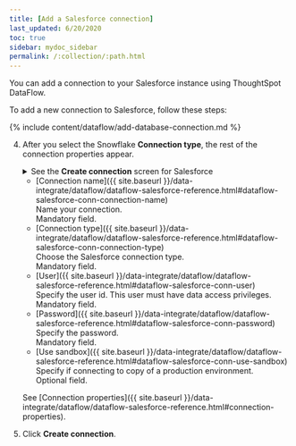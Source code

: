 ```yaml
---
title: [Add a Salesforce connection]
last_updated: 6/20/2020
toc: true
sidebar: mydoc_sidebar
permalink: /:collection/:path.html
---
```

You can add a connection to your Salesforce instance using ThoughtSpot DataFlow.

To add a new connection to Salesforce, follow these steps:

{% include content/dataflow/add-database-connection.md %}

4. After you select the Snowflake **Connection type**, the rest of the connection properties appear.

   <details>
    <summary>See the <strong>Create connection</strong> screen for Salesforce</summary>
    <p>
     <img src="../../images/dataflow-salesforce-create.png" alt="Create Salesforce connection" /></p>
   </details>

    * [Connection name]({{ site.baseurl }}/data-integrate/dataflow/dataflow-salesforce-reference.html#dataflow-salesforce-conn-connection-name)<br/>Name your connection.<br/>Mandatory field.
    * [Connection type]({{ site.baseurl }}/data-integrate/dataflow/dataflow-salesforce-reference.html#dataflow-salesforce-conn-connection-type)<br/>Choose the Salesforce connection type.<br/>Mandatory field.
    * [User]({{ site.baseurl }}/data-integrate/dataflow/dataflow-salesforce-reference.html#dataflow-salesforce-conn-user)<br/>Specify the user id. This user must have data access privileges.<br/>Mandatory field.
    * [Password]({{ site.baseurl }}/data-integrate/dataflow/dataflow-salesforce-reference.html#dataflow-salesforce-conn-password)<br/>Specify the password.<br/>Mandatory field.
    * [Use sandbox]({{ site.baseurl }}/data-integrate/dataflow/dataflow-salesforce-reference.html#dataflow-salesforce-conn-use-sandbox)<br/>Specify if connecting to copy of a production environment.<br/>Optional field.

   See [Connection properties]({{ site.baseurl }}/data-integrate/dataflow/dataflow-salesforce-reference.html#connection-properties).

5. Click **Create connection**.   
